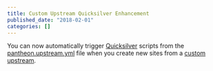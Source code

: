 ```yaml
---
title: Custom Upstream Quicksilver Enhancement
published_date: "2018-02-01"
categories: []
---
```

You can now automatically trigger [Quicksilver](/guides/quicksilver)  scripts from the [pantheon.upstream.yml](/pantheon-yml/#custom-upstream-configurations) file when you create new sites from a [custom upstream](/guides/custom-upstream).

